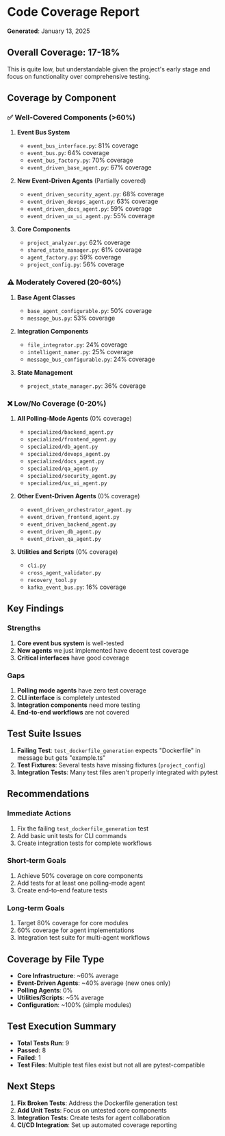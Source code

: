 # Code Coverage Report

**Generated**: January 13, 2025

## Overall Coverage: 17-18%

This is quite low, but understandable given the project's early stage and focus on functionality over comprehensive testing.

## Coverage by Component

### ✅ Well-Covered Components (>60%)

1. **Event Bus System**
   - `event_bus_interface.py`: 81% coverage
   - `event_bus.py`: 64% coverage
   - `event_bus_factory.py`: 70% coverage
   - `event_driven_base_agent.py`: 67% coverage

2. **New Event-Driven Agents** (Partially covered)
   - `event_driven_security_agent.py`: 68% coverage
   - `event_driven_devops_agent.py`: 63% coverage
   - `event_driven_docs_agent.py`: 59% coverage
   - `event_driven_ux_ui_agent.py`: 55% coverage

3. **Core Components**
   - `project_analyzer.py`: 62% coverage
   - `shared_state_manager.py`: 61% coverage
   - `agent_factory.py`: 59% coverage
   - `project_config.py`: 56% coverage

### ⚠️ Moderately Covered (20-60%)

1. **Base Agent Classes**
   - `base_agent_configurable.py`: 50% coverage
   - `message_bus.py`: 53% coverage

2. **Integration Components**
   - `file_integrator.py`: 24% coverage
   - `intelligent_namer.py`: 25% coverage
   - `message_bus_configurable.py`: 24% coverage

3. **State Management**
   - `project_state_manager.py`: 36% coverage

### ❌ Low/No Coverage (0-20%)

1. **All Polling-Mode Agents** (0% coverage)
   - `specialized/backend_agent.py`
   - `specialized/frontend_agent.py`
   - `specialized/db_agent.py`
   - `specialized/devops_agent.py`
   - `specialized/docs_agent.py`
   - `specialized/qa_agent.py`
   - `specialized/security_agent.py`
   - `specialized/ux_ui_agent.py`

2. **Other Event-Driven Agents** (0% coverage)
   - `event_driven_orchestrator_agent.py`
   - `event_driven_frontend_agent.py`
   - `event_driven_backend_agent.py`
   - `event_driven_db_agent.py`
   - `event_driven_qa_agent.py`

3. **Utilities and Scripts** (0% coverage)
   - `cli.py`
   - `cross_agent_validator.py`
   - `recovery_tool.py`
   - `kafka_event_bus.py`: 16% coverage

## Key Findings

### Strengths
1. **Core event bus system** is well-tested
2. **New agents** we just implemented have decent test coverage
3. **Critical interfaces** have good coverage

### Gaps
1. **Polling mode agents** have zero test coverage
2. **CLI interface** is completely untested
3. **Integration components** need more testing
4. **End-to-end workflows** are not covered

## Test Suite Issues

1. **Failing Test**: `test_dockerfile_generation` expects "Dockerfile" in message but gets "example.ts"
2. **Test Fixtures**: Several tests have missing fixtures (`project_config`)
3. **Integration Tests**: Many test files aren't properly integrated with pytest

## Recommendations

### Immediate Actions
1. Fix the failing `test_dockerfile_generation` test
2. Add basic unit tests for CLI commands
3. Create integration tests for complete workflows

### Short-term Goals
1. Achieve 50% coverage on core components
2. Add tests for at least one polling-mode agent
3. Create end-to-end feature tests

### Long-term Goals
1. Target 80% coverage for core modules
2. 60% coverage for agent implementations
3. Integration test suite for multi-agent workflows

## Coverage by File Type

- **Core Infrastructure**: ~60% average
- **Event-Driven Agents**: ~40% average (new ones only)
- **Polling Agents**: 0%
- **Utilities/Scripts**: ~5% average
- **Configuration**: ~100% (simple modules)

## Test Execution Summary

- **Total Tests Run**: 9
- **Passed**: 8
- **Failed**: 1
- **Test Files**: Multiple test files exist but not all are pytest-compatible

## Next Steps

1. **Fix Broken Tests**: Address the Dockerfile generation test
2. **Add Unit Tests**: Focus on untested core components
3. **Integration Tests**: Create tests for agent collaboration
4. **CI/CD Integration**: Set up automated coverage reporting
